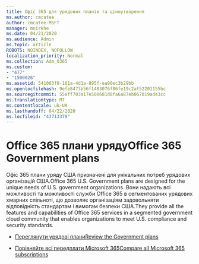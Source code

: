 ```yaml
---
title: Офіс 365 для урядових планів та ціноутворення
ms.author: cmcatee
author: cmcatee-MSFT
manager: mnirkhe
ms.date: 04/21/2020
ms.audience: Admin
ms.topic: article
ROBOTS: NOINDEX, NOFOLLOW
localization_priority: Normal
ms.collection: Adm_O365
ms.custom:
- "477"
- "1500026"
ms.assetid: 541063f0-181a-4d1a-895f-ea90ec3b29bb
ms.openlocfilehash: 9efe8473b56f1483076f86fe19c2af52201155bc
ms.sourcegitcommit: 55eff703a17e500681d8fa6a87eb067019ade3cc
ms.translationtype: MT
ms.contentlocale: uk-UA
ms.lasthandoff: 04/22/2020
ms.locfileid: "43713379"
---
```

# <a name="office-365-government-plans"></a><span data-ttu-id="2bb27-102">Office 365 плани уряду</span><span class="sxs-lookup"><span data-stu-id="2bb27-102">Office 365 Government plans</span></span>

<span data-ttu-id="2bb27-103">Офіс 365 плани уряду США призначені для унікальних потреб урядових організацій США.</span><span class="sxs-lookup"><span data-stu-id="2bb27-103">Office 365 U.S. Government plans are designed for the unique needs of U.S. government organizations.</span></span> <span data-ttu-id="2bb27-104">Вони надають всі можливості та можливості служби Office 365 в сегментованих урядових хмарних спільноті, що дозволяє організаціям задовольняти відповідність стандартам і вимогам безпеки США.</span><span class="sxs-lookup"><span data-stu-id="2bb27-104">They provide all the features and capabilities of Office 365 services in a segmented government cloud community that enables organizations to meet U.S. compliance and security standards.</span></span>
  
- [<span data-ttu-id="2bb27-105">Переглянути урядові плани</span><span class="sxs-lookup"><span data-stu-id="2bb27-105">Review the Government plans</span></span>](https://products.office.com/government/compare-office-365-government-plans)

- [<span data-ttu-id="2bb27-106">Порівняйте всі передплати Microsoft 365</span><span class="sxs-lookup"><span data-stu-id="2bb27-106">Compare all Microsoft 365 subscriptions</span></span>](https://products.office.com/business/compare-more-office-365-for-business-plans)
